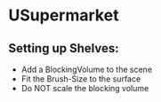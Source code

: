 # USupermarket

## Setting up Shelves:
- Add a BlockingVolume to the scene
- Fit the Brush-Size to the surface
- Do NOT scale the blocking volume